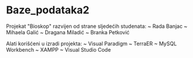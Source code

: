 ﻿# Baze_podataka2

Projekat "Bioskop" razvijen od strane sljedećih studenata:
~ Rada Banjac
~ Mihaela Galić
~ Dragana Miladić
~ Branka Petković

Alati korišćeni u izradi projekta:
~ Visual Paradigm
~ TerraER
~ MySQL Workbench
~ XAMPP
~ Visual Studio Code
